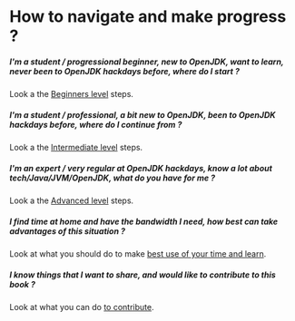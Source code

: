 # How to navigate and make progress ?

##### I'm a student / progressional beginner, new to OpenJDK, want to learn, never been to OpenJDK hackdays before, where do I start ?
Look a the [Beginners level](how-to-navigate/beginners-level.md) steps.

##### I'm a student / professional, a bit new to OpenJDK, been to OpenJDK hackdays before, where do I continue from ?

Look a the [Intermediate level](how-to-navigate/intermediate-level.md) steps.

##### I'm an expert / very regular at OpenJDK hackdays, know a lot about tech/Java/JVM/OpenJDK, what do you have for me ?

Look a the [Advanced level](how-to-navigate/advanced-level.md) steps.

##### I find time at home and have the bandwidth I need, how best can take advantages of this situation ?

Look at what you should do to make [best use of your time and learn](how-to-navigate/free-time-ample-bandwidth.md).


##### I know things that I want to share, and would like to contribute to this book ?

Look at what you can do [to contribute](how-to-navigate/contribute_to_this_book.md).

